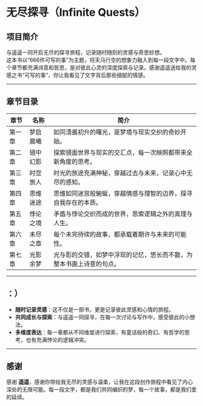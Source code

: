 # 无尽探寻（Infinite Quests）

## 项目简介
与遥遥一同开启无尽的探寻旅程，记录随时随刻的灵感与奇思妙想。  
这本书以“666件可写的事”为主题，将天马行空的想象力融入到每一段文字中。每个章节都充满诗意和哲思，是对彼此心灵的深度探索与记录。感谢遥遥送给我的灵感之书“可写的事”，你让我看见了文字背后那些细腻的情感。

---

## 章节目录
| **章节** | **名称**             | **简介**                                                                 |
|----------|----------------------|--------------------------------------------------------------------------|
| 第一章   | 梦启晨曦             | 如同清晨初升的曙光，是梦境与现实交织的奇妙开始。                                                       |
| 第二章   | 镜中幻影             | 探索镜面世界与现实的交汇点，每一次映照都带来全新角度的思考。                                              |
| 第三章   | 时空旅人             | 时光的旅途充满神秘，穿越过去与未来，记录心中无尽的感知。                                                 |
| 第四章   | 思维迷途             | 思维如同迷宫般蜿蜒，穿越情感与理智的边界，探寻自我存在的本质。                                             |
| 第五章   | 悖论之境             | 矛盾与悖论交织而成的世界，思索逻辑之外的真理与人生。                                                     |
| 第六章   | 未尽之章             | 每个未完待续的故事，都承载着期许与未来的可能性。                                                         |
| 第七章   | 光影余梦             | 光与影的交错，如梦中浮现的记忆，悠长而不散，为整本书画上诗意的句点。                                          |

---

## ：）
- **随时记录灵感**：这不仅是一部书，更是记录彼此灵感和心情的旅程。
- **共同成长与探索**：与遥遥一同探寻，在每一次讨论与写作中，感受彼此的小想法。
- **多维度表达**：每一章都从不同维度进行探索，有童话般的奇幻、有哲学的思考，也有充满悖论的逻辑冲突。

---

## 感谢
感谢 **遥遥**，感谢你带给我无尽的灵感与温柔，让我在这段创作旅程中看见了内心深处的无限可能。每一段文字，都是我们共同编织的梦，每一个故事，都是我们爱的延续。
